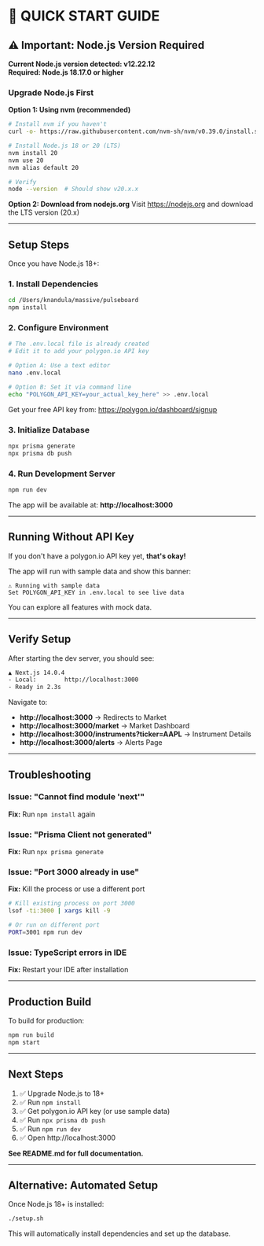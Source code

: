 # 🚀 QUICK START GUIDE

## ⚠️ Important: Node.js Version Required

**Current Node.js version detected: v12.22.12**  
**Required: Node.js 18.17.0 or higher**

### Upgrade Node.js First

**Option 1: Using nvm (recommended)**
```bash
# Install nvm if you haven't
curl -o- https://raw.githubusercontent.com/nvm-sh/nvm/v0.39.0/install.sh | bash

# Install Node.js 18 or 20 (LTS)
nvm install 20
nvm use 20
nvm alias default 20

# Verify
node --version  # Should show v20.x.x
```

**Option 2: Download from nodejs.org**
Visit https://nodejs.org and download the LTS version (20.x)

---

## Setup Steps

Once you have Node.js 18+:

### 1. Install Dependencies
```bash
cd /Users/knandula/massive/pulseboard
npm install
```

### 2. Configure Environment
```bash
# The .env.local file is already created
# Edit it to add your polygon.io API key

# Option A: Use a text editor
nano .env.local

# Option B: Set it via command line
echo "POLYGON_API_KEY=your_actual_key_here" >> .env.local
```

Get your free API key from: https://polygon.io/dashboard/signup

### 3. Initialize Database
```bash
npx prisma generate
npx prisma db push
```

### 4. Run Development Server
```bash
npm run dev
```

The app will be available at: **http://localhost:3000**

---

## Running Without API Key

If you don't have a polygon.io API key yet, **that's okay!**

The app will run with sample data and show this banner:
```
⚠️ Running with sample data
Set POLYGON_API_KEY in .env.local to see live data
```

You can explore all features with mock data.

---

## Verify Setup

After starting the dev server, you should see:

```bash
▲ Next.js 14.0.4
- Local:        http://localhost:3000
- Ready in 2.3s
```

Navigate to:
- **http://localhost:3000** → Redirects to Market
- **http://localhost:3000/market** → Market Dashboard
- **http://localhost:3000/instruments?ticker=AAPL** → Instrument Details
- **http://localhost:3000/alerts** → Alerts Page

---

## Troubleshooting

### Issue: "Cannot find module 'next'"
**Fix:** Run `npm install` again

### Issue: "Prisma Client not generated"
**Fix:** Run `npx prisma generate`

### Issue: "Port 3000 already in use"
**Fix:** Kill the process or use a different port
```bash
# Kill existing process on port 3000
lsof -ti:3000 | xargs kill -9

# Or run on different port
PORT=3001 npm run dev
```

### Issue: TypeScript errors in IDE
**Fix:** Restart your IDE after installation

---

## Production Build

To build for production:

```bash
npm run build
npm start
```

---

## Next Steps

1. ✅ Upgrade Node.js to 18+
2. ✅ Run `npm install`
3. ✅ Get polygon.io API key (or use sample data)
4. ✅ Run `npx prisma db push`
5. ✅ Run `npm run dev`
6. ✅ Open http://localhost:3000

**See README.md for full documentation.**

---

## Alternative: Automated Setup

Once Node.js 18+ is installed:

```bash
./setup.sh
```

This will automatically install dependencies and set up the database.
